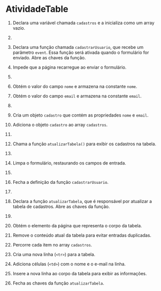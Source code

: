 # AtividadeTable
1. Declara uma variável chamada `cadastros` e a inicializa como um array vazio.  

2.  
   
3. Declara uma função chamada `cadastrarUsuario`, que recebe um parâmetro `event`. Essa função será ativada quando o formulário for enviado. Abre as chaves da função.  

4. Impede que a página recarregue ao enviar o formulário.  

5.  
   

6. Obtém o valor do campo `nome` e armazena na constante `nome`.  

7. Obtém o valor do campo `email` e armazena na constante `email`.  

8.  
   

9. Cria um objeto `cadastro` que contém as propriedades `nome` e `email`.  

10. Adiciona o objeto `cadastro` ao array `cadastros`.  

11.  
   

12. Chama a função `atualizarTabela()` para exibir os cadastros na tabela.  

13.  
   

14. Limpa o formulário, restaurando os campos de entrada.  

15.  
   

16. Fecha a definição da função `cadastrarUsuario`.  

17.  
   

18. Declara a função `atualizarTabela`, que é responsável por atualizar a tabela de cadastros. Abre as chaves da função.  

19.  
   

20. Obtém o elemento da página que representa o corpo da tabela.  

21. Remove o conteúdo atual da tabela para evitar entradas duplicadas.  

22. Percorre cada item no array `cadastros`.  

23. Cria uma nova linha (`<tr>`) para a tabela.  

24. Adiciona células (`<td>`) com o nome e o e-mail na linha.  

25. Insere a nova linha ao corpo da tabela para exibir as informações.  

26. Fecha as chaves da função `atualizarTabela`.  
